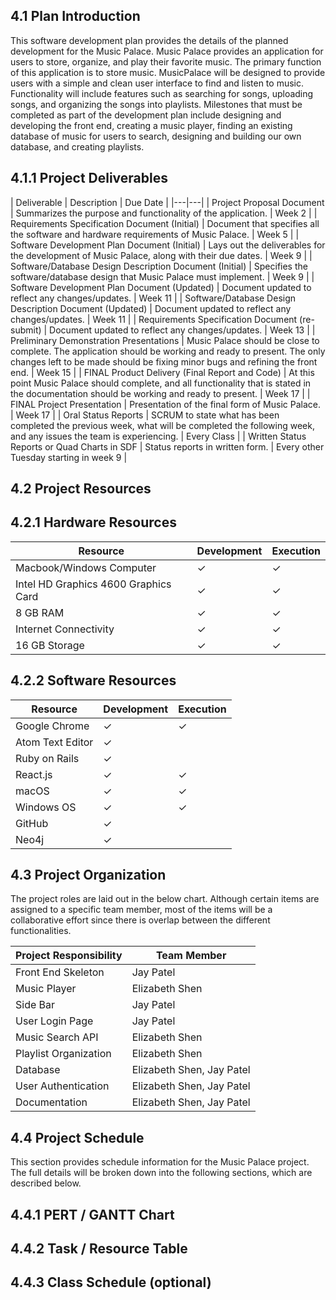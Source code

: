 ## 4.1   Plan Introduction
  This software development plan provides the details of the planned development for the Music Palace. Music Palace provides an application for users to store, organize, and play their favorite music. The primary function of this application is to store music. MusicPalace will be designed to provide users with a simple and clean user interface to find and listen to music. Functionality will include features such as searching for songs, uploading songs, and organizing the songs into playlists. Milestones that must be completed as part of the development plan include designing and developing the front end, creating a music player, finding an existing database of music for users to search, designing and building our own database, and creating playlists.

## 4.1.1 Project Deliverables
| Deliverable | Description | Due Date |
|---|---|
| Project Proposal Document | Summarizes the purpose and functionality of the application. | Week 2 |
|	Requirements Specification Document (Initial) | Document that specifies all the software and hardware requirements of Music Palace. | Week 5 |
| Software Development Plan Document (Initial) | Lays out the deliverables for the development of Music Palace, along with their due dates. | Week 9 |
| Software/Database Design Description Document (Initial) | Specifies the software/database design that Music Palace must implement. | Week 9 |
| Software Development Plan Document (Updated) | Document updated to reflect any changes/updates. | Week 11 |
| Software/Database Design Description Document (Updated) | Document updated to reflect any changes/updates. | Week 11 |
| Requirements Specification Document (re-submit) | Document updated to reflect any changes/updates. | Week 13 |
| Preliminary Demonstration Presentations | Music Palace should be close to complete. The application should be working and ready to present. The only changes left to be made should be fixing minor bugs and refining the front end. | Week 15 |
| FINAL Product Delivery (Final Report and Code) | At this point Music Palace should complete, and all functionality that is stated in the documentation should be working and ready to present. | Week 17 |
| FINAL Project Presentation | Presentation of the final form of Music Palace. | Week 17 |
| Oral Status Reports | SCRUM to state what has been completed the previous week, what will be completed the following week, and any issues the team is experiencing. | Every Class |
| Written Status Reports or Quad Charts in SDF | Status reports in written form. | Every other Tuesday starting in week 9 |

## 4.2   Project Resources
## 4.2.1 Hardware Resources

| Resource | Development | Execution |
|---|---|---|
| Macbook/Windows Computer | ✓ | ✓ |
| Intel HD Graphics 4600 Graphics Card | ✓ | ✓ |
| 8 GB RAM | ✓ | ✓ |
| Internet Connectivity | ✓ | ✓ |
| 16 GB Storage | ✓ | ✓ |

## 4.2.2 Software Resources

|Resource              | Development   | Execution  |
|--------------------- | ------------- | -----------|
|Google Chrome         | ✓             | ✓          |
|Atom Text Editor      | ✓             |            |
|Ruby on Rails         | ✓             |            |
|React.js              | ✓             | ✓          |
|macOS                 | ✓             | ✓          |
|Windows OS            | ✓             | ✓          |
|GitHub                | ✓             |            |
|Neo4j                 | ✓             |            ||

## 4.3   Project Organization

The project roles are laid out in the below chart. Although certain items are assigned to a specific team member, most of the items will be a collaborative effort since there is overlap between the different functionalities.

| Project Responsibility | Team Member |
|---|---|
| Front End Skeleton | Jay Patel |
|	Music Player | Elizabeth Shen |
| Side Bar | Jay Patel |
| User Login Page | Jay Patel |
| Music Search API | Elizabeth Shen |
| Playlist Organization | Elizabeth Shen |
| Database | Elizabeth Shen, Jay Patel |
| User Authentication | Elizabeth Shen, Jay Patel |
| Documentation | Elizabeth Shen, Jay Patel |

## 4.4   Project Schedule

This section provides schedule information for the Music Palace project. The full details will be broken down into the following sections, which are described below.

## 4.4.1 PERT / GANTT Chart
## 4.4.2 Task / Resource Table
## 4.4.3 Class Schedule (optional)
